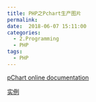 ```yaml
---
title: PHP之Pchart生产图片
permalink: 
date:  2018-06-07 15:11:00
categories:
  - 2.Programming
  - PHP
tags:
  - PHP
---
```


[pChart online documentation](http://wiki.pchart.net/doc.introduction.html)

[实例](http://pchart.sourceforge.net/index.php)

 